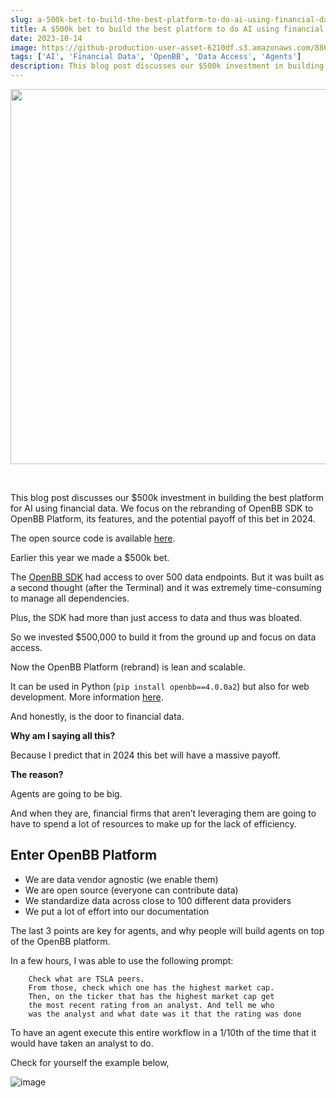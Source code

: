 ```yaml
---
slug: a-500k-bet-to-build-the-best-platform-to-do-ai-using-financial-data
title: A $500k bet to build the best platform to do AI using financial data
date: 2023-10-14
image: https://github-production-user-asset-6210df.s3.amazonaws.com/88618738/280557960-f07a672a-3129-42ae-96c9-fecb7a88a325.png
tags: ['AI', 'Financial Data', 'OpenBB', 'Data Access', 'Agents']
description: This blog post discusses our $500k investment in building the best platform for AI using financial data. We focus on the rebranding of OpenBB SDK to OpenBB Platform, its features, and the potential payoff of this bet in 2024.
---
```


<p align="center">
    <img width="600" src="https://github-production-user-asset-6210df.s3.amazonaws.com/88618738/280557960-f07a672a-3129-42ae-96c9-fecb7a88a325.png"/>
</p>

<br />

This blog post discusses our $500k investment in building the best platform for AI using financial data. We focus on the rebranding of OpenBB SDK to OpenBB Platform, its features, and the potential payoff of this bet in 2024.

The open source code is available [here](https://github.com/DidierRLopes/openbb-agents/tree/main).

<!-- truncate -->

<div style={{borderTop: '1px solid #0088CC', margin: '1.5em 0'}} />

Earlier this year we made a $500k bet.

The [OpenBB SDK](https://my.openbb.co/app/sdk) had access to over 500 data endpoints. But it was built as a second thought (after the Terminal) and it was extremely time-consuming to manage all dependencies.

Plus, the SDK had more than just access to data and thus was bloated.

So we invested $500,000 to build it from the ground up and focus on data access.

Now the OpenBB Platform (rebrand) is lean and scalable.

It can be used in Python (`pip install openbb==4.0.0a2`) but also for web development. More information [here](https://pypi.org/project/openbb/).

And honestly, is the door to financial data.

**Why am I saying all this?**

Because I predict that in 2024 this bet will have a massive payoff.

**The reason?**

Agents are going to be big.

And when they are, financial firms that aren’t leveraging them are going to have to spend a lot of resources to make up for the lack of efficiency.

## Enter OpenBB Platform

- We are data vendor agnostic (we enable them)
- We are open source (everyone can contribute data)
- We standardize data across close to 100 different data providers
- We put a lot of effort into our documentation

The last 3 points are key for agents, and why people will build agents on top of the OpenBB platform.

In a few hours, I was able to use the following prompt:

```console
    Check what are TSLA peers.
    From those, check which one has the highest market cap. 
    Then, on the ticker that has the highest market cap get 
    the most recent rating from an analyst. And tell me who 
    was the analyst and what date was it that the rating was done
```

To have an agent execute this entire workflow in a 1/10th of the time that it would have taken an analyst to do.

Check for yourself the example below,

![image](https://github.com/Meg1211/my-website/assets/88618738/f07a672a-3129-42ae-96c9-fecb7a88a325)
